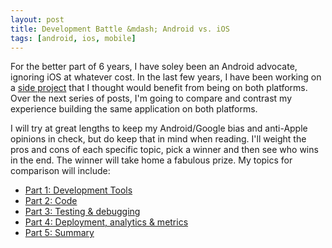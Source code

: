 ```yaml
---
layout: post
title: Development Battle &mdash; Android vs. iOS
tags: [android, ios, mobile]
---
```


For the better part of 6 years, I have soley been an Android advocate, ignoring iOS at whatever cost. In the last few years, I have been working on a [side project](http://brausr.com) that I thought would benefit from being on both platforms. Over the next series of posts, I'm going to compare and contrast my experience building the same application on both platforms.

I will try at great lengths to keep my Android/Google bias and anti-Apple opinions in check, but do keep that in mind when reading. I'll weight the pros and cons of each specific topic, pick a winner and then see who wins in the end. The winner will take home a fabulous prize. My topics for comparison will include:

* [Part 1: Development Tools](/2015/02/21/development-battle-android-vs-ios-part1/)
* [Part 2: Code](/2015/03/16/development-battle-android-vs-ios-part2/)
* [Part 3: Testing & debugging](/2015/03/24/development-battle-android-vs-ios-part3/)
* [Part 4: Deployment, analytics & metrics](/2015/04/19/development-battle-android-vs-ios-part4/)
* [Part 5: Summary](/2015/04/19/development-battle-android-vs-ios-part5/)
